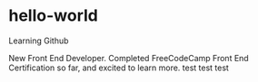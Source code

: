 # hello-world
Learning Github

New Front End Developer. Completed FreeCodeCamp Front End Certification so far, and excited to learn more.
test test test
